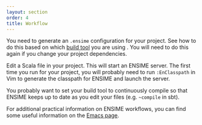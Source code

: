 ```yaml
---
layout: section
order: 4
title: Workflow
---
```


You need to generate an `.ensime` configuration for your project. See how to do this based on which [build tool](/build_tools/) you are using . You will need to do this again if you change your project dependencies.

Edit a Scala file in your project. This will start an ENSIME server. The first time you run for your project, you will probably need to run `:EnClasspath` in Vim to generate the classpath for ENSIME and launch the server.

You probably want to set your build tool to continuously compile so that ENSIME keeps up to date as you edit your files (e.g. `~compile` in sbt).

For additional practical information on ENSIME workflows, you can find some useful information on the [Emacs page](/editors/emacs/userguide).
